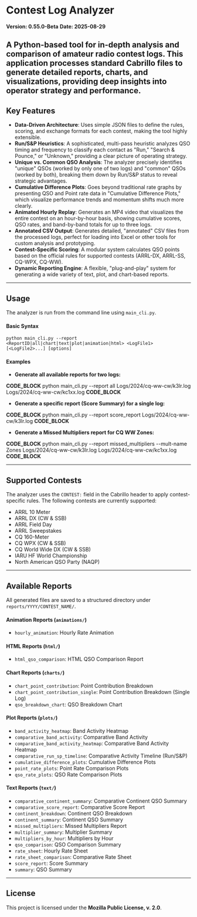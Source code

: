 # Contest Log Analyzer

**Version: 0.55.0-Beta**
**Date: 2025-08-29**

A Python-based tool for in-depth analysis and comparison of amateur radio contest logs. This application processes standard Cabrillo files to generate detailed reports, charts, and visualizations, providing deep insights into operator strategy and performance.
---
## Key Features

* **Data-Driven Architecture**: Uses simple JSON files to define the rules, scoring, and exchange formats for each contest, making the tool highly extensible.
* **Run/S&P Heuristics**: A sophisticated, multi-pass heuristic analyzes QSO timing and frequency to classify each contact as "Run," "Search & Pounce," or "Unknown," providing a clear picture of operating strategy.
* **Unique vs. Common QSO Analysis**: The analyzer precisely identifies "unique" QSOs (worked by only one of two logs) and "common" QSOs (worked by both), breaking them down by Run/S&P status to reveal strategic advantages.
* **Cumulative Difference Plots**: Goes beyond traditional rate graphs by presenting QSO and Point rate data in "Cumulative Difference Plots," which visualize performance trends and momentum shifts much more clearly.
* **Animated Hourly Replay**: Generates an MP4 video that visualizes the entire contest on an hour-by-hour basis, showing cumulative scores, QSO rates, and band-by-band totals for up to three logs.
* **Annotated CSV Output**: Generates detailed, "annotated" CSV files from the processed logs, perfect for loading into Excel or other tools for custom analysis and prototyping.
* **Contest-Specific Scoring**: A modular system calculates QSO points based on the official rules for supported contests (ARRL-DX, ARRL-SS, CQ-WPX, CQ-WW).
* **Dynamic Reporting Engine**: A flexible, "plug-and-play" system for generating a wide variety of text, plot, and chart-based reports.
---
## Usage

The analyzer is run from the command line using `main_cli.py`.
#### **Basic Syntax**

    python main_cli.py --report <ReportID|all|chart|text|plot|animation|html> <LogFile1> [<LogFile2>...] [options]

#### **Examples**

* **Generate all available reports for two logs:**

__CODE_BLOCK__
python main_cli.py --report all Logs/2024/cq-ww-cw/k3lr.log Logs/2024/cq-ww-cw/kc1xx.log
__CODE_BLOCK__

* **Generate a specific report (Score Summary) for a single log:**

__CODE_BLOCK__
python main_cli.py --report score_report Logs/2024/cq-ww-cw/k3lr.log
__CODE_BLOCK__

* **Generate a Missed Multipliers report for CQ WW Zones:**

__CODE_BLOCK__
python main_cli.py --report missed_multipliers --mult-name Zones Logs/2024/cq-ww-cw/k3lr.log Logs/2024/cq-ww-cw/kc1xx.log
__CODE_BLOCK__

---
## Supported Contests

The analyzer uses the `CONTEST:` field in the Cabrillo header to apply contest-specific rules. The following contests are currently supported:

* ARRL 10 Meter
* ARRL DX (CW & SSB)
* ARRL Field Day
* ARRL Sweepstakes
* CQ 160-Meter
* CQ WPX (CW & SSB)
* CQ World Wide DX (CW & SSB)
* IARU HF World Championship
* North American QSO Party (NAQP)
---
## Available Reports

All generated files are saved to a structured directory under `reports/YYYY/CONTEST_NAME/`.
#### **Animation Reports (`animations/`)**
* `hourly_animation`: Hourly Rate Animation

#### **HTML Reports (`html/`)**
* `html_qso_comparison`: HTML QSO Comparison Report

#### **Chart Reports (`charts/`)**
* `chart_point_contribution`: Point Contribution Breakdown
* `chart_point_contribution_single`: Point Contribution Breakdown (Single Log)
* `qso_breakdown_chart`: QSO Breakdown Chart

#### **Plot Reports (`plots/`)**
* `band_activity_heatmap`: Band Activity Heatmap
* `comparative_band_activity`: Comparative Band Activity
* `comparative_band_activity_heatmap`: Comparative Band Activity Heatmap
* `comparative_run_sp_timeline`: Comparative Activity Timeline (Run/S&P)
* `cumulative_difference_plots`: Cumulative Difference Plots
* `point_rate_plots`: Point Rate Comparison Plots
* `qso_rate_plots`: QSO Rate Comparison Plots

#### **Text Reports (`text/`)**
* `comparative_continent_summary`: Comparative Continent QSO Summary
* `comparative_score_report`: Comparative Score Report
* `continent_breakdown`: Continent QSO Breakdown
* `continent_summary`: Continent QSO Summary
* `missed_multipliers`: Missed Multipliers Report
* `multiplier_summary`: Multiplier Summary
* `multipliers_by_hour`: Multipliers by Hour
* `qso_comparison`: QSO Comparison Summary
* `rate_sheet`: Hourly Rate Sheet
* `rate_sheet_comparison`: Comparative Rate Sheet
* `score_report`: Score Summary
* `summary`: QSO Summary
---
## License

This project is licensed under the 
**Mozilla Public License, v. 2.0**.